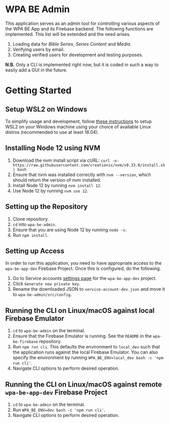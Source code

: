 # WPA BE Admin 

This application serves as an admin tool for controlling various aspects of the WPA BE App and its Firebase backend. The following functions are implemented. This list will be extended and the need arises. 

1. Loading data for *Bible Series*, *Series Content* and *Media*.
2. Verifying users by email. 
3. Creating verified users for development and testing purposes. 

**N.B.** Only a CLI is implemented right now, but it is coded in such a way to easily add a GUI in the future. 


# Getting Started

## Setup WSL2 on Windows

To simplify usage and development, follow [these instructions](https://docs.microsoft.com/en-us/windows/wsl/install-win10#manual-installation-steps) to setup WSL2 on your Windows machine using your choice of available Linux distros (recommended to use at least 18.04). 

## Installing Node 12 using NVM

1. Download the nvm install script via cURL: `curl -o- https://raw.githubusercontent.com/creationix/nvm/v0.33.0/install.sh | bash`
2. Ensure that nvm was installed correctly with `nvm --version`, which should return the version of nvm installed.
3. Install Node 12 by running `nvm install 12`.
4. Use Node 12 by running `nvm use 12`.

## Setting up the Repository

1. Clone repository.
2. `cd` into `wpa-be-admin`.
3. Ensure that you are using Node 12 by running `node -v`. 
3. Run `npm install`.

## Setting up Access

In order to run this application, you need to have appropriate access to the `wpa-be-app-dev` Firebase Project. Once this is configured, do the following. 

1. Go to Service accounts [settings page](https://console.firebase.google.com/project/wpa-be-app-dev/settings/serviceaccounts/adminsdk) for the `wpa-be-app-dev` project. 
2. Click `Generate new private key`.
3. Rename the downloaded JSON to `service-account-dev.json` and move it to `wpa-be-admin/src/config`.

## Running the CLI on Linux/macOS against local Firebase Emulator

1. `cd` to `wpa-be-admin` on the terminal. 
2. Ensure that the Firebase Emulator is running. See the `README` in the `wpa-be-firebase` repository. 
3. Run `npm run cli`. This defaults the environment to `local_dev` such that the application runs against the local Firebase Emulator. You can also specify the environment by running `WPA_BE_ENV=local_dev bash -c 'npm run cli'`.
4. Navigate CLI options to perform desired operation.

## Running the CLI on Linux/macOS against remote `wpa-be-app-dev` Firebase Project

1. `cd` to `wpa-be-admin` on the terminal. 
2. Run `WPA_BE_ENV=dev bash -c 'npm run cli'`.
3. Navigate CLI options to perform desired operation.
